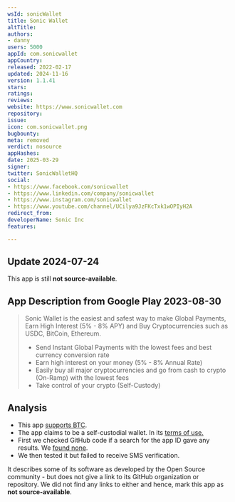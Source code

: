 ```yaml
---
wsId: sonicWallet
title: Sonic Wallet
altTitle: 
authors:
- danny
users: 5000
appId: com.sonicwallet
appCountry: 
released: 2022-02-17
updated: 2024-11-16
version: 1.1.41
stars: 
ratings: 
reviews: 
website: https://www.sonicwallet.com
repository: 
issue: 
icon: com.sonicwallet.png
bugbounty: 
meta: removed
verdict: nosource
appHashes: 
date: 2025-03-29
signer: 
twitter: SonicWalletHQ
social:
- https://www.facebook.com/sonicwallet
- https://www.linkedin.com/company/sonicwallet
- https://www.instagram.com/sonicwallet
- https://www.youtube.com/channel/UCilya9JzFKcTxk1wOPIyH2A
redirect_from: 
developerName: Sonic Inc
features: 

---
```


## Update 2024-07-24

This app is still **not source-available**.

## App Description from Google Play 2023-08-30

> Sonic Wallet is the easiest and safest way to make Global Payments, Earn High Interest (5% - 8% APY) and Buy Cryptocurrencies such as USDC, BitCoin, Ethereum.
>
> - Send Instant Global Payments with the lowest fees and best currency conversion rate
> - Earn high interest on your money (5% - 8% Annual Rate)
> - Easily buy all major cryptocurrencies and go from cash to crypto (On-Ramp) with the lowest fees
> - Take control of your crypto (Self-Custody)

## Analysis 

- This app [supports BTC](https://www.sonicwallet.com/buy-sell-bitcoin-crypto).
- The app claims to be a self-custodial wallet. In its [terms of use.](https://www.sonicwallet.com/terms-of-use) 
- First we checked GitHub code if a search for the app ID gave any results. We [found none](https://github.com/search?q=com.sonicwallet&type=code).
- We then tested it but failed to receive SMS verification.

It describes some of its software as developed by the Open Source community - but does not give a link to its GitHub organization or repository. We did not find any links to either and hence, mark this app as **not source-available**.
